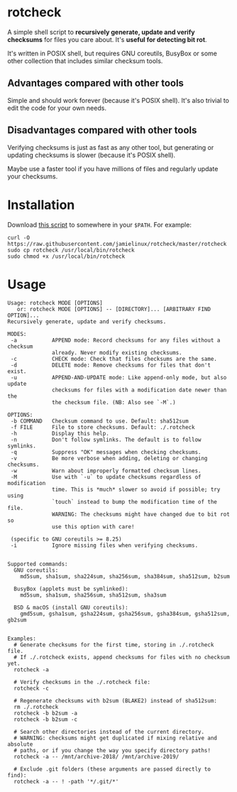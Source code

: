 # rotcheck

A simple shell script to **recursively generate, update and verify checksums**
for files you care about. It's **useful for detecting bit rot**.

It's written in POSIX shell, but requires GNU coreutils, BusyBox or some other
collection that includes similar checksum tools.

## Advantages compared with other tools

Simple and should work forever (because it's POSIX shell). It's also trivial
to edit the code for your own needs.

## Disadvantages compared with other tools

Verifying checksums is just as fast as any other tool, but generating
or updating checksums is slower (because it's POSIX shell).

Maybe use a faster tool if you have millions of files and regularly update your
checksums.

# Installation

Download [this
script](https://raw.githubusercontent.com/jamielinux/rotcheck/master/rotcheck)
to somewhere in your `$PATH`. For example:

```
curl -O https://raw.githubusercontent.com/jamielinux/rotcheck/master/rotcheck
sudo cp rotcheck /usr/local/bin/rotcheck
sudo chmod +x /usr/local/bin/rotcheck
```

# Usage

```
Usage: rotcheck MODE [OPTIONS]
   or: rotcheck MODE [OPTIONS] -- [DIRECTORY]... [ARBITRARY FIND OPTION]...
Recursively generate, update and verify checksums.

MODES:
 -a           APPEND mode: Record checksums for any files without a checksum
              already. Never modify existing checksums.
 -c           CHECK mode: Check that files checksums are the same.
 -d           DELETE mode: Remove checksums for files that don't exist.
 -u           APPEND-AND-UPDATE mode: Like append-only mode, but also update
              checksums for files with a modification date newer than the
              the checksum file. (NB: Also see `-M`.)

OPTIONS:
 -b COMMAND   Checksum command to use. Default: sha512sum
 -f FILE      File to store checksums. Default: ./.rotcheck
 -h           Display this help.
 -n           Don't follow symlinks. The default is to follow symlinks.
 -q           Suppress "OK" messages when checking checksums.
 -v           Be more verbose when adding, deleting or changing checksums.
 -w           Warn about improperly formatted checksum lines.
 -M           Use with `-u` to update checksums regardless of modification
              time. This is *much* slower so avoid if possible; try using
              `touch` instead to bump the modification time of the file.
              WARNING: The checksums might have changed due to bit rot so
              use this option with care!

 (specific to GNU coreutils >= 8.25)
 -i           Ignore missing files when verifying checksums.


Supported commands:
  GNU coreutils:
    md5sum, sha1sum, sha224sum, sha256sum, sha384sum, sha512sum, b2sum

  BusyBox (applets must be symlinked):
    md5sum, sha1sum, sha256sum, sha512sum, sha3sum

  BSD & macOS (install GNU coreutils):
    gmd5sum, gsha1sum, gsha224sum, gsha256sum, gsha384sum, gsha512sum, gb2sum


Examples:
  # Generate checksums for the first time, storing in ./.rotcheck file.
  # If ./.rotcheck exists, append checksums for files with no checksum yet.
  rotcheck -a

  # Verify checksums in the ./.rotcheck file:
  rotcheck -c

  # Regenerate checksums with b2sum (BLAKE2) instead of sha512sum:
  rm ./.rotcheck
  rotcheck -b b2sum -a
  rotcheck -b b2sum -c

  # Search other directories instead of the current directory.
  # WARNING: checksums might get duplicated if mixing relative and absolute
  # paths, or if you change the way you specify directory paths!
  rotcheck -a -- /mnt/archive-2018/ /mnt/archive-2019/

  # Exclude .git folders (these arguments are passed directly to find):
  rotcheck -a -- ! -path '*/.git/*'

```
